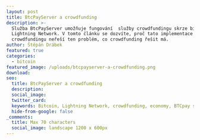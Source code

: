 ```yaml
---
layout: post
title: BtcPayServer a crowdfunding
description: >-
  Služba BtcPayServer umožňuje fungování  služby crowdfundingu skrze bitcoin a
  Lightning Network. V tomto článku se dozvíte, proč tato implementace
  crowdfundingu neřeší ten problém, co crowdfunding řešit má.
author: Štěpán Drábek
featured: true
categories:
  - bitcoin
featured_image: /uploads/btcpayserver-a-crowdfunding.png
download:
seo:
  title: BtcPayServer a crowdfunding
  description:
  social_image:
  twitter_card:
  keywords: Bitcoin, Lightning Network, crowdfunding, economy, BTCpay server
  hide-from-google: false
_comments:
  title: Max 70 characters
  social_image: landscape 1200 x 600px
---
```

